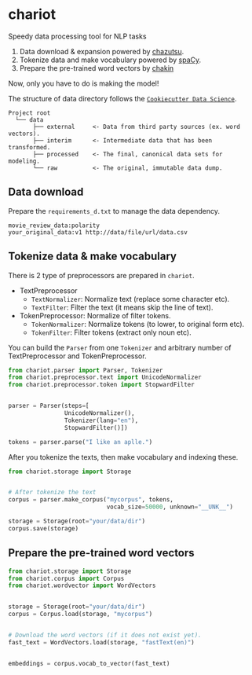 # chariot

Speedy data processing tool for NLP tasks

1. Data download & expansion powered by [chazutsu](https://github.com/chakki-works/chazutsu).
2. Tokenize data and make vocabulary powered by [spaCy](https://spacy.io/).
3. Prepare the pre-trained word vectors by [chakin](https://github.com/chakki-works/chakin)

Now, only you have to do is making the model!

The structure of data directory follows the [`Cookiecutter Data Science`](https://drivendata.github.io/cookiecutter-data-science/).

```
Project root
  └── data
       ├── external     <- Data from third party sources (ex. word vectors).
       ├── interim      <- Intermediate data that has been transformed.
       ├── processed    <- The final, canonical data sets for modeling.
       └── raw          <- The original, immutable data dump.
```

## Data download

Prepare the `requirements_d.txt` to manage the data dependency.

```
movie_review_data:polarity
your_original_data:v1 http://data/file/url/data.csv
```

## Tokenize data & make vocabulary

There is 2 type of preprocessors are prepared in `chariot`.

* TextPreprocessor
  * `TextNormalizer`: Normalize text (replace some character etc).
  * `TextFilter`: Filter the text (it means skip the line of text).
* TokenPreprocessor: Normalize of filter tokens.
  * `TokenNormalizer`: Normalize tokens (to lower, to original form etc).
  * `TokenFilter`: Filter tokens (extract only noun etc).

You can build the `Parser` from one `Tokenizer` and arbitrary number of TextPreprocessor and TokenPreprocessor.

```py
from chariot.parser import Parser, Tokenizer
from chariot.preprocessor.text import UnicodeNormalizer
from chariot.preprocessor.token import StopwardFilter


parser = Parser(steps=[
                UnicodeNormalizer(),
                Tokenizer(lang="en"),
                StopwardFilter()])

tokens = parser.parse("I like an aplle.")

```

After you tokenize the texts, then make vocabulary and indexing these.


```py
from chariot.storage import Storage


# After tokenize the text
corpus = parser.make_corpus("mycorpus", tokens,
                            vocab_size=50000, unknown="__UNK__")

storage = Storage(root="your/data/dir")
corpus.save(storage)
```

## Prepare the pre-trained word vectors

```py
from chariot.storage import Storage
from chariot.corpus import Corpus
from chariot.wordvector import WordVectors


storage = Storage(root="your/data/dir")
corpus = Corpus.load(storage, "mycorpus")


# Download the word vectors (if it does not exist yet).
fast_text = WordVectors.load(storage, "fastText(en)")


embeddings = corpus.vocab_to_vector(fast_text)
```

